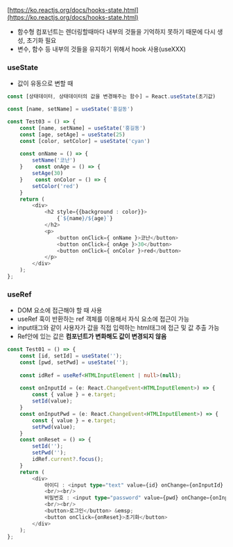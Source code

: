 
[https://ko.reactjs.org/docs/hooks-state.html](https://ko.reactjs.org/docs/hooks-state.html)

- 함수형 컴포넌트는 렌더링할때마다 내부의 것들을 기억하지 못하기 때문에 다시 생성, 초기화 필요
-  변수, 함수 등 내부의 것들을 유지하기 위해서 hook 사용(useXXX)

### useState
- 값이 유동으로 변할 때
```typescript
const [상태데이터, 상태데이터의 값을 변경해주는 함수] = React.useState(초기값)

const [name, setName] = useState('홍길동')
```

```typescript
const Test03 = () => {  
    const [name, setName] = useState('홍길동')  
    const [age, setAge] = useState(25)  
    const [color, setColor] = useState('cyan')  
  
    const onName = () => {  
        setName('코난')  
    }    const onAge = () => {  
        setAge(30)  
    }    const onColor = () => {  
        setColor('red')  
    }  
    return (  
        <div>  
            <h2 style={{background : color}}>  
                {`${name}/${age}`}  
            </h2>  
            <p>  
                <button onClick={ onName }>코난</button>  
                <button onClick={ onAge }>30</button>  
                <button onClick={ onColor }>red</button>  
            </p>  
        </div>  
    );
};
```


### useRef
- DOM 요소에 접근해야 할 때 사용
- useRef 훅이 반환하는 ref 객체를 이용해서 자식 요소에 접근이 가능
- input태그와 같이 사용자가 값을 직접 입력하는 html태그에 접근 및 값 추출 가능
- Ref안에 있는 값은 **컴포넌트가 변화해도 값이 변경되지 않음**
```typescript
const Test01 = () => {  
    const [id, setId] = useState('');  
    const [pwd, setPwd] = useState('');  
  
    const idRef = useRef<HTMLInputElement | null>(null);  
  
    const onInputId = (e: React.ChangeEvent<HTMLInputElement>) => {  
        const { value } = e.target;  
        setId(value);  
    }  
    const onInputPwd = (e: React.ChangeEvent<HTMLInputElement>) => {  
        const { value } = e.target;  
        setPwd(value);  
    }  
    const onReset = () => {  
        setId('');  
        setPwd('');  
        idRef.current?.focus();  
    }  
    return (  
        <div>  
            아이디 : <input type="text" value={id} onChange={onInputId} ref={idRef} />  
            <br/><br/>  
            비밀번호 : <input type="password" value={pwd} onChange={onInputPwd}  />  
            <br/><br/>  
            <button>로그인</button> &emsp;  
            <button onClick={onReset}>초기화</button>  
        </div>  
    );
};
```
